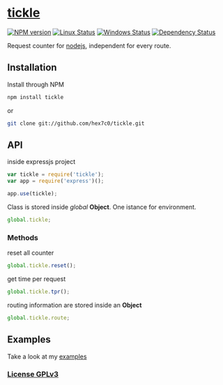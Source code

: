 # [tickle](http://supergiovane.tk/#/tickle)

[![NPM version](https://img.shields.io/npm/v/tickle.svg)](https://www.npmjs.com/package/tickle)
[![Linux Status](https://img.shields.io/travis/hex7c0/tickle.svg?label=linux)](https://travis-ci.org/hex7c0/tickle)
[![Windows Status](https://img.shields.io/appveyor/ci/hex7c0/tickle.svg?label=windows)](https://ci.appveyor.com/project/hex7c0/tickle)
[![Dependency Status](https://img.shields.io/david/hex7c0/tickle.svg)](https://david-dm.org/hex7c0/tickle)

Request counter for [nodejs](http://nodejs.org), independent for every route.

## Installation

Install through NPM

```bash
npm install tickle
```
or
```bash
git clone git://github.com/hex7c0/tickle.git
```

## API

inside expressjs project
```js
var tickle = require('tickle');
var app = require('express')();

app.use(tickle);
```

Class is stored inside _global_ **Object**.
One istance for environment.
```js
global.tickle;
```

### Methods

reset all counter
```js
global.tickle.reset();
```

get time per request
```js
global.tickle.tpr();
```

routing information are stored inside an **Object**
```js
global.tickle.route;
```

## Examples

Take a look at my [examples](examples)

### [License GPLv3](LICENSE)
